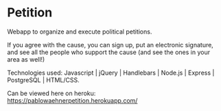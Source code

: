 # Petition

Webapp to organize and execute political petitions.

If you agree with the cause, you can sign up, put an electronic signature, and see all the people who support the cause (and see the ones in your area as well!)

Technologies used: Javascript | jQuery | Handlebars | Node.js | Express | PostgreSQL | HTML/CSS.

Can be viewed here on heroku: https://pablowaehnerpetition.herokuapp.com/


